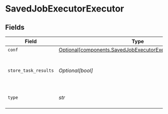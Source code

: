 # SavedJobExecutorExecutor


## Fields

| Field                                                                                                                            | Type                                                                                                                             | Required                                                                                                                         | Description                                                                                                                      |
| -------------------------------------------------------------------------------------------------------------------------------- | -------------------------------------------------------------------------------------------------------------------------------- | -------------------------------------------------------------------------------------------------------------------------------- | -------------------------------------------------------------------------------------------------------------------------------- |
| `conf`                                                                                                                           | [Optional[components.SavedJobExecutorExecutorSpecificSettings]](../../models/shared/savedjobexecutorexecutorspecificsettings.md) | :heavy_minus_sign:                                                                                                               | N/A                                                                                                                              |
| `store_task_results`                                                                                                             | *Optional[bool]*                                                                                                                 | :heavy_minus_sign:                                                                                                               | Determines whether or not to write task results to disk.                                                                         |
| `type`                                                                                                                           | *str*                                                                                                                            | :heavy_check_mark:                                                                                                               | The type of executor to run.                                                                                                     |
